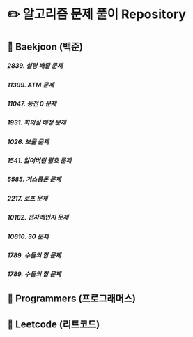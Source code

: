 # :pencil2: 알고리즘 문제 풀이 Repository

## :blue_book: Baekjoon (백준)
##### 2839. 설탕 배달 문제
##### 11399. ATM 문제
##### 11047. 동전 0 문제
##### 1931. 회의실 배정 문제
##### 1026. 보물 문제
##### 1541. 잃어버린 괄호 문제
##### 5585. 거스름돈 문제
##### 2217. 로프 문제
##### 10162. 전자레인지 문제
##### 10610. 30 문제
##### 1789. 수들의 합 문제
##### 1789. 수들의 합 문제


## :blue_book: Programmers (프로그래머스)
## :blue_book: Leetcode (리트코드)
